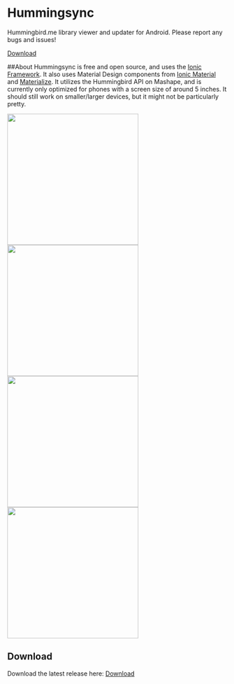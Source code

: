 # Hummingsync
Hummingbird.me library viewer and updater for Android.
Please report any bugs and issues!

[Download](https://github.com/cyalins/Hummingsync/releases/download/v0.1-alpha/com.cyalins.hummingsync-v0.1-alpha.apk)

##About
Hummingsync is free and open source, and uses the [Ionic Framework](ionicframework.com).
It also uses Material Design components from [Ionic Material](ionicmaterial.com) and [Materialize](materializecss.com).
It utilizes the Hummingbird API on Mashape, and is currently only optimized for phones with a screen size of around 5 inches. It should still work on smaller/larger devices, but it might not be particularly pretty.


<img src="https://github.com/cyalins/Hummingsync/blob/master/screenshots/loginscreen.png" width="300">
<img src="https://github.com/cyalins/Hummingsync/blob/master/screenshots/animelistscreen.png" width="300">
<img src="https://github.com/cyalins/Hummingsync/blob/master/screenshots/haikyuuscreen.png" width="300">
<img src="https://github.com/cyalins/Hummingsync/blob/master/screenshots/deathbilliardsscreen.png" width="300">

## Download
Download the latest release here: [Download](https://github.com/cyalins/Hummingsync/releases/download/v0.1-alpha/com.cyalins.hummingsync-v0.1-alpha.apk)

